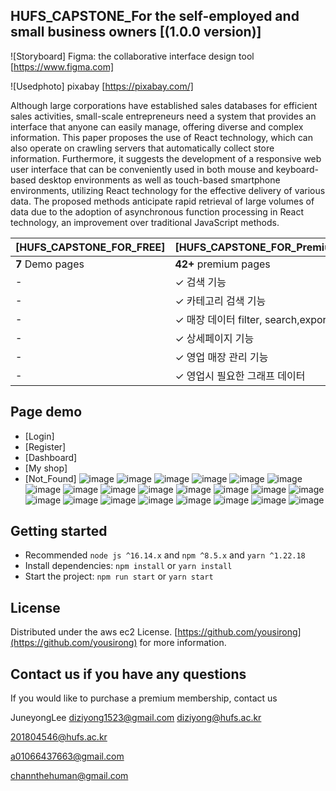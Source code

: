 ## HUFS_CAPSTONE_For the self-employed and small business owners [(1.0.0 version)]

![Storyboard] Figma: the collaborative interface design tool [https://www.figma.com]

![Usedphoto] pixabay [https://pixabay.com/]

Although large corporations have established sales databases for efficient sales
activities, small-scale entrepreneurs need a system that provides an interface that anyone
can easily manage, offering diverse and complex information. This paper proposes the use
of React technology, which can also operate on crawling servers that automatically collect
store information. Furthermore, it suggests the development of a responsive web user interface that can be conveniently used in both mouse and keyboard-based desktop environments as well as touch-based smartphone environments, utilizing React technology for the
effective delivery of various data. The proposed methods anticipate rapid retrieval of large
volumes of data due to the adoption of asynchronous function processing in React technology, an improvement over traditional JavaScript methods.




| [HUFS_CAPSTONE_FOR_FREE] | [HUFS_CAPSTONE_FOR_Premium_member]  |
| ------------------------ | :---------------------------------- |
| **7** Demo pages         | **42+** premium pages               |
| -                        | ✓ 검색 기능                         |
| -                        | ✓ 카테고리 검색 기능                 |
| -                        | ✓ 매장 데이터 filter, search,export |
| -                        | ✓ 상세페이지 기능                    |
| -                        | ✓ 영업 매장 관리 기능                |
| -                        | ✓ 영업시 필요한 그래프 데이터         |
## Page demo

- [Login]
- [Register]
- [Dashboard]
- [My shop]
- [Not_Found]
![image](https://github.com/yousirong/CAPSTONE_AWS/assets/80014277/16e029ca-d090-450e-9404-200115bd8269)
![image](https://github.com/yousirong/CAPSTONE_AWS/assets/80014277/c93e9fed-904f-4dc0-a476-0a7a507e7379)
![image](https://github.com/yousirong/CAPSTONE_AWS/assets/80014277/fbe1e50a-4540-4488-8492-dc272cffd08e)
![image](https://github.com/yousirong/CAPSTONE_AWS/assets/80014277/3789f10a-4100-43a9-a52d-5a722208f7d4)
![image](https://github.com/yousirong/CAPSTONE_AWS/assets/80014277/9381618a-28d2-49d2-a879-9b2bc4330657)
![image](https://github.com/yousirong/CAPSTONE_AWS/assets/80014277/ce78385a-2e4e-4146-9844-05de58996296)
![image](https://github.com/yousirong/CAPSTONE_AWS/assets/80014277/49f365d2-e088-434a-8e61-619da30a5bae)
![image](https://github.com/yousirong/CAPSTONE_AWS/assets/80014277/efd98346-3068-486e-abee-b005094eb9ee)
![image](https://github.com/yousirong/CAPSTONE_AWS/assets/80014277/147401e1-7a78-46f9-9a2c-4117243b55b4)
![image](https://github.com/yousirong/CAPSTONE_AWS/assets/80014277/d31b60ed-e246-4709-8b75-73351d87f750)
![image](https://github.com/yousirong/CAPSTONE_AWS/assets/80014277/7119bc4c-a605-44f0-8bd7-084bb7f89e82)
![image](https://github.com/yousirong/CAPSTONE_AWS/assets/80014277/a7ccc4f4-84fb-4784-9c90-d4bdc9fc64a7)
![image](https://github.com/yousirong/CAPSTONE_AWS/assets/80014277/c396dda8-540d-46b7-961a-928fd404a5e4)
![image](https://github.com/yousirong/CAPSTONE_AWS/assets/80014277/494bb257-c545-4284-a15c-e649cac266c1)
![image](https://github.com/yousirong/CAPSTONE_AWS/assets/80014277/861b32d5-8f41-4d03-8836-430f1c46c5e1)
![image](https://github.com/yousirong/CAPSTONE_AWS/assets/80014277/08e44ebc-2c7f-4c8a-87cb-02cfc06bb145)
![image](https://github.com/yousirong/CAPSTONE_AWS/assets/80014277/425edd02-fbd3-4f6a-b5f1-b52efeb5ad9e)
![image](https://github.com/yousirong/CAPSTONE_AWS/assets/80014277/bfeddafd-fa46-41b1-9509-d07274e4d6b4)
![image](https://github.com/yousirong/CAPSTONE_AWS/assets/80014277/fd60e5af-99ab-465c-ab96-068167f6917d)
![image](https://github.com/yousirong/CAPSTONE_AWS/assets/80014277/8a68f621-3ebf-4a50-9e98-f837a2f7e0f8)
![image](https://github.com/yousirong/CAPSTONE_AWS/assets/80014277/e0c16180-3513-43d6-8331-5e7f893b5271)
![image](https://github.com/yousirong/CAPSTONE_AWS/assets/80014277/69f35af6-c643-4b82-aae1-59fba9fe7ec0)




## Getting started


- Recommended `node js ^16.14.x` and `npm ^8.5.x` and `yarn ^1.22.18`
- Install dependencies: `npm install` or `yarn install`
- Start the project: `npm run start` or `yarn start`

## License

Distributed under the aws ec2 License. [https://github.com/yousirong](https://github.com/yousirong) for more information.

## Contact us if you have any questions

If you would like to purchase a premium membership, contact us

JuneyongLee  diziyong1523@gmail.com diziyong@hufs.ac.kr

201804546@hufs.ac.kr

a01066437663@gmail.com

channthehuman@gmail.com


